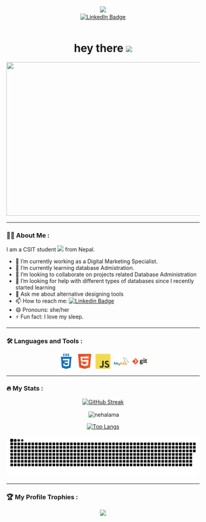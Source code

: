 <!-- 
**ny-tamang/ny-tamang** is a ✨ _special_ ✨ repository because its `README.md` (this file) appears on your GitHub profile.
 -->

 <div id="header" align="center">
  <img src="https://media0.giphy.com/media/5rT8xqVLpB6S6Ej89o/giphy.gif" width="100"/>
</div>

<div id="badges" align="center">
  <a href="https://www.linkedin.com/in/neha-lama-tamang-3634261a3/">
    <img src="https://img.shields.io/badge/LinkedIn-blue?style=for-the-badge&logo=linkedin&logoColor=white" alt="LinkedIn Badge"/>
  </a>
</div>

<div id="views" align="center">
  <img src="https://komarev.com/ghpvc/?username=ny-tamang&style=flat-square&color=blue" alt=""/>
</div>

<h1 align="center">
  hey there
  <img src="https://media.giphy.com/media/hvRJCLFzcasrR4ia7z/giphy.gif" width="30px"/>
</h1>

<div align="center">
  <img src="https://media2.giphy.com/media/hpXdHPfFI5wTABdDx9/giphy.gif?cid=ecf05e47wrsedm6d1ot87p0byt27w7lii8ohrbyc24by0xqk&rid=giphy.gif&ct=g" width="600" height="400"/>
</div>

---

### :woman_technologist: About Me :

I am a CSIT student <img src="https://media.giphy.com/media/WUlplcMpOCEmTGBtBW/giphy.gif" width="30"> from Nepal.

- 🔭 I’m currently working as a Digital Marketing Specialist.
- 🌱 I’m currently learning database Admistration.
- 👯 I’m looking to collaborate on projects related Database Administration
- 🤔 I’m looking for help with different types of databases since I recently started learning
- 💬 Ask me about alternative designing tools
- 📫 How to reach me: [![Linkedin Badge](https://img.shields.io/badge/-nehalama-blue?style=flat&logo=Linkedin&logoColor=white)](https://www.linkedin.com/in/neha-lama-tamang-3634261a3/)
- 😄 Pronouns: she/her
- ⚡ Fun fact: I love my sleep.

---

### :hammer_and_wrench: Languages and Tools :
<div align="center">
  <img src="https://github.com/devicons/devicon/blob/master/icons/css3/css3-plain-wordmark.svg"  title="CSS3" alt="CSS" width="40" height="40"/>&nbsp;
  <img src="https://github.com/devicons/devicon/blob/master/icons/html5/html5-original.svg" title="HTML5" alt="HTML" width="40" height="40"/>&nbsp;
  <img src="https://github.com/devicons/devicon/blob/master/icons/javascript/javascript-original.svg" title="JavaScript" alt="JavaScript" width="40" height="40"/>&nbsp;
  <img src="https://github.com/devicons/devicon/blob/master/icons/mysql/mysql-original-wordmark.svg" title="MySQL"  alt="MySQL" width="40" height="40"/>&nbsp;
  <img src="https://github.com/devicons/devicon/blob/master/icons/git/git-original-wordmark.svg" title="Git" **alt="Git" width="40" height="40"/>
</div>


---

### :fire: My Stats :
<div align="center">

 [![GitHub Streak](http://github-readme-streak-stats.herokuapp.com?user=ny-tamang&theme=omni)](https://git.io/streak-stats)

<p>&nbsp;<img align="center" src="https://github-readme-stats.vercel.app/api?username=ny-tamang&show_icons=true&theme=omni&locale=en" alt="nehalama" /></p>

[![Top Langs](https://github-readme-stats.vercel.app/api/top-langs/?username=ny-tamang&layout=compact&theme=vision-friendly-dark)](https://github.com/anuraghazra/github-readme-stats)

<p><img src="https://github.com/sandipsky/sandipsky/blob/output/github-contribution-grid-snake.svg"></p>
</div>


---

### 🏆 My Profile Trophies :

<p align="center"><img src="https://github-profile-trophy.vercel.app/?username=ny-tamang&theme=omni&no-bg=true" /></p>

